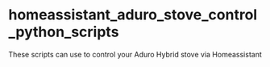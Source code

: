 # homeassistant_aduro_stove_control_python_scripts
These scripts can use to control your Aduro Hybrid stove via Homeassistant
